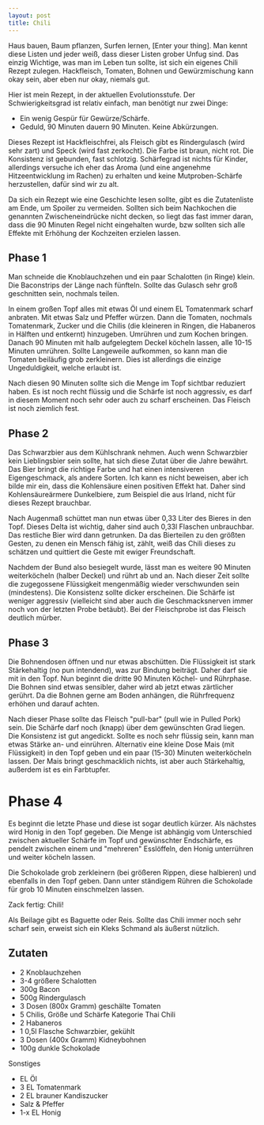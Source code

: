 ```yaml
---
layout: post
title: Chili
---
```


Haus bauen, Baum pflanzen, Surfen lernen, [Enter your thing]. Man kennt diese Listen und jeder weiß, dass dieser Listen grober Unfug sind. Das einzig Wichtige, was man im Leben tun sollte, ist sich ein eigenes Chili Rezept zulegen. Hackfleisch, Tomaten, Bohnen und Gewürzmischung kann okay sein, aber eben nur okay, niemals gut.

Hier ist mein Rezept, in der aktuellen Evolutionsstufe. Der Schwierigkeitsgrad ist relativ einfach, man benötigt nur zwei Dinge:

* Ein wenig Gespür für Gewürze/Schärfe.
* Geduld, 90 Minuten dauern 90 Minuten. Keine Abkürzungen.

Dieses Rezept ist Hackfleischfrei, als Fleisch gibt es Rindergulasch (wird sehr zart) und Speck (wird fast zerkocht). Die Farbe ist braun, nicht rot. Die Konsistenz ist gebunden, fast schlotzig. Schärfegrad ist nichts für Kinder, allerdings versuche ich eher das Aroma (und eine angenehme Hitzeentwicklung im Rachen) zu erhalten und keine Mutproben-Schärfe herzustellen, dafür sind wir zu alt.

<!--more-->

Da sich ein Rezept wie eine Geschichte lesen sollte, gibt es die Zutatenliste am Ende, um Spoiler zu vermeiden. Sollten sich beim Nachkochen die genannten Zwischeneindrücke nicht decken, so liegt das fast immer daran, dass die 90 Minuten Regel nicht eingehalten wurde, bzw sollten sich alle Effekte mit Erhöhung der Kochzeiten erzielen lassen.

## Phase 1

Man schneide die Knoblauchzehen und ein paar Schalotten (in Ringe) klein. Die Baconstrips der Länge nach fünfteln. Sollte das Gulasch sehr groß geschnitten sein, nochmals teilen.

In einem großen Topf alles mit etwas Öl und einem EL Tomatenmark scharf anbraten. Mit etwas Salz und Pfeffer würzen. Dann die Tomaten, nochmals Tomatenmark, Zucker und die Chilis (die kleineren in Ringen, die Habaneros in Hälften und entkernt) hinzugeben. Umrühren und zum Kochen bringen. Danach 90 Minuten mit halb aufgelegtem Deckel köcheln lassen, alle 10-15 Minuten umrühren. Sollte Langeweile aufkommen, so kann man die Tomaten beiläufig grob zerkleinern. Dies ist allerdings die einzige Ungeduldigkeit, welche erlaubt ist.

Nach diesen 90 Minuten sollte sich die Menge im Topf sichtbar reduziert haben. Es ist noch recht flüssig und die Schärfe ist noch aggressiv, es darf in diesem Moment noch sehr oder auch zu scharf erscheinen. Das Fleisch ist noch ziemlich fest.

## Phase 2

Das Schwarzbier aus dem Kühlschrank nehmen. Auch wenn Schwarzbier kein Lieblingsbier sein sollte, hat sich diese Zutat über die Jahre bewährt. Das Bier bringt die richtige Farbe und hat einen intensiveren Eigengeschmack, als andere Sorten. Ich kann es nicht beweisen, aber ich bilde mir ein, dass die Kohlensäure einen positiven Effekt hat. Daher sind Kohlensäureärmere Dunkelbiere, zum Beispiel die aus Irland, nicht für dieses Rezept brauchbar.

Nach Augenmaß schüttet man nun etwas über 0,33 Liter des Bieres in den Topf. Dieses Delta ist wichtig, daher sind auch 0,33l Flaschen unbrauchbar. Das restliche Bier wird dann getrunken. Da das Bierteilen zu den größten Gesten, zu denen ein Mensch fähig ist, zählt, weiß das Chili dieses zu schätzen und quittiert die Geste mit ewiger Freundschaft.

Nachdem der Bund also besiegelt wurde, lässt man es weitere 90 Minuten weiterköcheln (halber Deckel) und rührt ab und an. Nach dieser Zeit sollte die zugegossene Flüssigkeit mengenmäßig wieder verschwunden sein (mindestens). Die Konsistenz sollte dicker erscheinen. Die Schärfe ist weniger aggressiv (vielleicht sind aber auch die Geschmacksnerven immer noch von der letzten Probe betäubt). Bei der Fleischprobe ist das Fleisch deutlich mürber.

## Phase 3

Die Bohnendosen öffnen und nur etwas abschütten. Die Flüssigkeit ist stark Stärkehaltig (no pun intendend), was zur Bindung beiträgt. Daher darf sie mit in den Topf. Nun beginnt die dritte 90 Minuten Köchel- und Rührphase. Die Bohnen sind etwas sensibler, daher wird ab jetzt etwas zärtlicher gerührt. Da die Bohnen gerne am Boden anhängen, die Rührfrequenz erhöhen und darauf achten.

Nach dieser Phase sollte das Fleisch "pull-bar" (pull wie in Pulled Pork) sein. Die Schärfe darf noch (knapp) über dem gewünschten Grad liegen. Die Konsistenz ist gut angedickt. Sollte es noch sehr flüssig sein, kann man etwas Stärke an- und einrühren. Alternativ eine kleine Dose Mais (mit Flüssigkeit) in den Topf geben und ein paar (15-30) Minuten weiterköcheln lassen. Der Mais bringt geschmacklich nichts, ist aber auch Stärkehaltig, außerdem ist es ein Farbtupfer.

# Phase 4

Es beginnt die letzte Phase und diese ist sogar deutlich kürzer. Als nächstes wird Honig in den Topf gegeben. Die Menge ist abhängig vom Unterschied zwischen aktueller Schärfe im Topf und gewünschter Endschärfe, es pendelt zwischen einem und "mehreren" Esslöffeln, den Honig unterrühren und weiter köcheln lassen.

Die Schokolade grob zerkleinern (bei größeren Rippen, diese halbieren) und ebenfalls in den Topf geben. Dann unter ständigem Rühren die Schokolade für grob 10 Minuten einschmelzen lassen.

Zack fertig: Chili!

Als Beilage gibt es Baguette oder Reis. Sollte das Chili immer noch sehr scharf sein, erweist sich ein Kleks Schmand als äußerst nützlich.

## Zutaten

* 2 Knoblauchzehen
* 3-4 größere Schalotten
* 300g Bacon
* 500g Rindergulasch
* 3 Dosen (800x Gramm) geschälte Tomaten
* 5 Chilis, Größe und Schärfe Kategorie Thai Chili
* 2 Habaneros
* 1 0,5l Flasche Schwarzbier, gekühlt
* 3 Dosen (400x Gramm) Kidneybohnen
* 100g dunkle Schokolade

Sonstiges

* EL Öl
* 3 EL Tomatenmark
* 2 EL brauner Kandiszucker
* Salz & Pfeffer
* 1-x EL Honig
